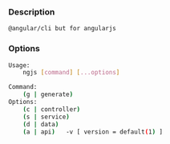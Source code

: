 ### Description
    @angular/cli but for angularjs

### Options
```bash
Usage: 
    ngjs [command] [...options]

Command:
    (g | generate)
Options:
    (c | controller)
    (s | service)
    (d | data)
    (a | api)   -v [ version = default(1) ]
```
